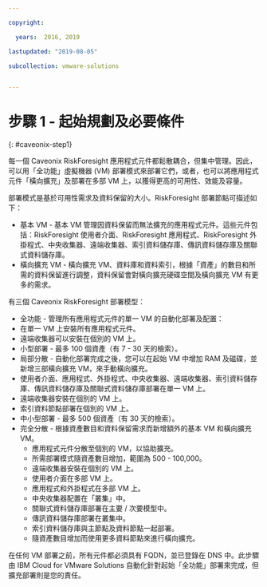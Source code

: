 ```yaml
---

copyright:

  years:  2016, 2019

lastupdated: "2019-08-05"

subcollection: vmware-solutions


---
```


# 步驟 1 - 起始規劃及必要條件
{: #caveonix-step1}

每一個 Caveonix RiskForesight 應用程式元件都鬆散耦合，但集中管理。因此，可以用「全功能」虛擬機器 (VM) 部署模式來部署它們，或者，也可以將應用程式元件「橫向擴充」及部署在多部 VM 上，以獲得更高的可用性、效能及容量。

部署模式是基於可用性需求及資料保留的大小。RiskForesight 部署節點可描述如下：

-	基本 VM - 基本 VM 管理因資料保留而無法擴充的應用程式元件。這些元件包括：RiskForesight 使用者介面、RiskForesight 應用程式、RiskForesight 外掛程式、中央收集器、遠端收集器、索引資料儲存庫、傳訊資料儲存庫及關聯式資料儲存庫。
-	橫向擴充 VM - 橫向擴充 VM、資料庫和資料索引，根據「資產」的數目和所需的資料保留進行調整，資料保留會對橫向擴充硬碟空間及橫向擴充 VM 有更多的需求。

有三個 Caveonix RiskForesight 部署模型：

-	全功能 - 管理所有應用程式元件的單一 VM 的自動化部署及配置：
  - 在單一 VM 上安裝所有應用程式元件。
  - 遠端收集器可以安裝在個別的 VM 上。
  - 小型部署 - 最多 100 個資產（有 7 - 30 天的檢索）。
-	局部分散 - 自動化部署完成之後，您可以在起始 VM 中增加 RAM 及磁碟，並新增三部橫向擴充 VM，來手動橫向擴充。
  - 使用者介面、應用程式、外掛程式、中央收集器、遠端收集器、索引資料儲存庫、傳訊資料儲存庫及關聯式資料儲存庫部署在單一 VM 上。
  - 遠端收集器安裝在個別的 VM 上。
  -	索引資料節點部署在個別的 VM 上。
  -	中小型部署 - 最多 500 個資產（有 30 天的檢索）。
- 完全分散 - 根據資產數目和資料保留需求而新增額外的基本 VM 和橫向擴充 VM。
  - 應用程式元件分散至個別的 VM，以協助擴充。
  -	所需部署模式隨資產數目增加，範圍為 500 - 100,000。
  -	遠端收集器安裝在個別的 VM 上。
  -	使用者介面在多部 VM 上。
  -	應用程式和外掛程式在多部 VM 上。
  -	中央收集器配置在「叢集」中。
  -	關聯式資料儲存庫部署在主要 / 次要模型中。
  -	傳訊資料儲存庫部署在叢集中。
  -	索引資料儲存庫與主節點及資料節點一起部署。
  -	隨資產數目增加而使用更多資料節點來進行橫向擴充。

在任何 VM 部署之前，所有元件都必須具有 FQDN，並已登錄在 DNS 中。此步驟由 IBM Cloud for VMware Solutions 自動化針對起始「全功能」部署來完成，但擴充部署則是您的責任。
